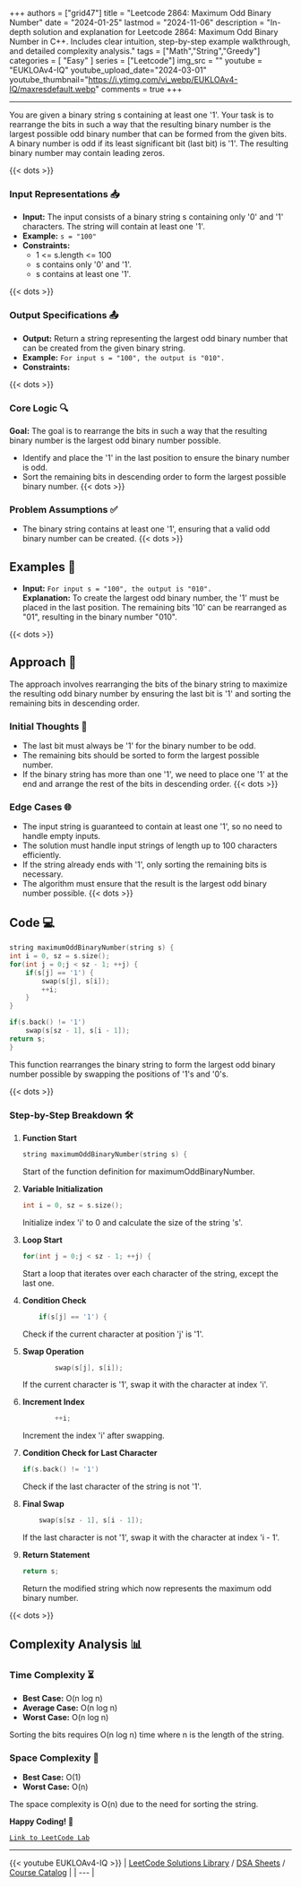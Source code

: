 
+++
authors = ["grid47"]
title = "Leetcode 2864: Maximum Odd Binary Number"
date = "2024-01-25"
lastmod = "2024-11-06"
description = "In-depth solution and explanation for Leetcode 2864: Maximum Odd Binary Number in C++. Includes clear intuition, step-by-step example walkthrough, and detailed complexity analysis."
tags = ["Math","String","Greedy"]
categories = [
    "Easy"
]
series = ["Leetcode"]
img_src = ""
youtube = "EUKLOAv4-IQ"
youtube_upload_date="2024-03-01"
youtube_thumbnail="https://i.ytimg.com/vi_webp/EUKLOAv4-IQ/maxresdefault.webp"
comments = true
+++



---
You are given a binary string s containing at least one '1'. Your task is to rearrange the bits in such a way that the resulting binary number is the largest possible odd binary number that can be formed from the given bits. A binary number is odd if its least significant bit (last bit) is '1'. The resulting binary number may contain leading zeros.
<!--more-->
{{< dots >}}
### Input Representations 📥
- **Input:** The input consists of a binary string s containing only '0' and '1' characters. The string will contain at least one '1'.
- **Example:** `s = "100"`
- **Constraints:**
	- 1 <= s.length <= 100
	- s contains only '0' and '1'.
	- s contains at least one '1'.

{{< dots >}}
### Output Specifications 📤
- **Output:** Return a string representing the largest odd binary number that can be created from the given binary string.
- **Example:** `For input s = "100", the output is "010".`
- **Constraints:**

{{< dots >}}
### Core Logic 🔍
**Goal:** The goal is to rearrange the bits in such a way that the resulting binary number is the largest odd binary number possible.

- Identify and place the '1' in the last position to ensure the binary number is odd.
- Sort the remaining bits in descending order to form the largest possible binary number.
{{< dots >}}
### Problem Assumptions ✅
- The binary string contains at least one '1', ensuring that a valid odd binary number can be created.
{{< dots >}}
## Examples 🧩
- **Input:** `For input s = "100", the output is "010".`  \
  **Explanation:** To create the largest odd binary number, the '1' must be placed in the last position. The remaining bits '10' can be rearranged as "01", resulting in the binary number "010".

{{< dots >}}
## Approach 🚀
The approach involves rearranging the bits of the binary string to maximize the resulting odd binary number by ensuring the last bit is '1' and sorting the remaining bits in descending order.

### Initial Thoughts 💭
- The last bit must always be '1' for the binary number to be odd.
- The remaining bits should be sorted to form the largest possible number.
- If the binary string has more than one '1', we need to place one '1' at the end and arrange the rest of the bits in descending order.
{{< dots >}}
### Edge Cases 🌐
- The input string is guaranteed to contain at least one '1', so no need to handle empty inputs.
- The solution must handle input strings of length up to 100 characters efficiently.
- If the string already ends with '1', only sorting the remaining bits is necessary.
- The algorithm must ensure that the result is the largest odd binary number possible.
{{< dots >}}
## Code 💻
```cpp
string maximumOddBinaryNumber(string s) {
int i = 0, sz = s.size();
for(int j = 0;j < sz - 1; ++j) {
    if(s[j] == '1') {
        swap(s[j], s[i]);
        ++i;
    } 
}

if(s.back() != '1') 
    swap(s[sz - 1], s[i - 1]);
return s;
}
```

This function rearranges the binary string to form the largest odd binary number possible by swapping the positions of '1's and '0's.

{{< dots >}}
### Step-by-Step Breakdown 🛠️
1. **Function Start**
	```cpp
	string maximumOddBinaryNumber(string s) {
	```
	Start of the function definition for maximumOddBinaryNumber.

2. **Variable Initialization**
	```cpp
	int i = 0, sz = s.size();
	```
	Initialize index 'i' to 0 and calculate the size of the string 's'.

3. **Loop Start**
	```cpp
	for(int j = 0;j < sz - 1; ++j) {
	```
	Start a loop that iterates over each character of the string, except the last one.

4. **Condition Check**
	```cpp
	    if(s[j] == '1') {
	```
	Check if the current character at position 'j' is '1'.

5. **Swap Operation**
	```cpp
	        swap(s[j], s[i]);
	```
	If the current character is '1', swap it with the character at index 'i'.

6. **Increment Index**
	```cpp
	        ++i;
	```
	Increment the index 'i' after swapping.

7. **Condition Check for Last Character**
	```cpp
	if(s.back() != '1') 
	```
	Check if the last character of the string is not '1'.

8. **Final Swap**
	```cpp
	    swap(s[sz - 1], s[i - 1]);
	```
	If the last character is not '1', swap it with the character at index 'i - 1'.

9. **Return Statement**
	```cpp
	return s;
	```
	Return the modified string which now represents the maximum odd binary number.

{{< dots >}}
## Complexity Analysis 📊
### Time Complexity ⏳
- **Best Case:** O(n log n)
- **Average Case:** O(n log n)
- **Worst Case:** O(n log n)

Sorting the bits requires O(n log n) time where n is the length of the string.

### Space Complexity 💾
- **Best Case:** O(1)
- **Worst Case:** O(n)

The space complexity is O(n) due to the need for sorting the string.

**Happy Coding! 🎉**


[`Link to LeetCode Lab`](https://leetcode.com/problems/maximum-odd-binary-number/description/)

---
{{< youtube EUKLOAv4-IQ >}}
| [LeetCode Solutions Library](https://grid47.xyz/leetcode/) / [DSA Sheets](https://grid47.xyz/sheets/) / [Course Catalog](https://grid47.xyz/courses/) |
| --- |
